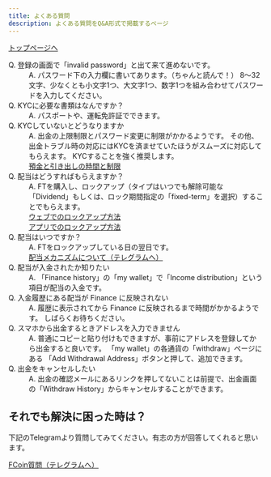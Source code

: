 ```yaml
---
title: よくある質問
description: よくある質問をQ&A形式で掲載するページ
---
```


[トップページへ](./)


<dl>
    <dt>
        Q. 登録の画面で「invalid password」と出て来て進めないです。
    </dt>
    <dd>
        A. パスワード下の入力欄に書いてあります。（ちゃんと読んで！）
        8～32文字、少なくとも小文字1つ、大文字1つ、数字1つを組み合わせてパスワードを入力してください。
    </dd>
    <dt>
        Q. KYCに必要な書類はなんですか？
    </dt>
    <dd>
        A. パスポートや、運転免許証でできます。
    </dd>
    <dt>
        Q. KYCしていないとどうなりますか
    </dt>
    <dd>
       A. 出金の上限制限とパスワード変更に制限がかかるようです。
       その他、出金トラブル時の対応にはKYCを済ませていたほうがスムーズに対応してもらえます。
       KYCすることを強く推奨します。<br>
       <a href="https://support.fcoin.com/hc/en-us/articles/360003738993-Deposit-and-Withdrawal-Time-and-Limits" target="_brank">
           預金と引き出しの時間と制限
       </a>
    </dd>
    <dt>
        Q. 配当はどうすればもらえますか？
    </dt>
    <dd>
        A.  FTを購入し、ロックアップ（タイプはいつでも解除可能な「Dividend」もしくは、ロック期間指定の「fixed-term」を選択）することでもらえます。<br>
        <a href="https://www.ftfan.org/forum.php?mod=viewthread&tid=2050&extra=page%3D1%26filter%3Dtypeid%26typeid%3D59&_dsign=ddcb41d2" target="_brank">
            ウェブでのロックアップ方法
        </a><br>
        <a href="https://www.ftfan.org/forum.php?mod=viewthread&tid=2046&extra=page%3D1%26filter%3Dtypeid%26typeid%3D59&_dsign=28f60eac" target="_brank">
            アプリでのロックアップ方法
        </a>
    </dd>
    <dt>
        Q. 配当はいつですか？ 
    </dt>
    <dd>
        A. FTをロックアップしている日の翌日です。<br>
        <a href="https://t.me/fcoinfanjapanese/519" target="_brank">
            配当メカニズムについて（テレグラムへ）
        </a>
    </dd>
    <dt>
        Q. 配当が入金されたか知りたい
    </dt>
    <dd>
        A. 「Finance history」の「my wallet」で「Income distribution」という項目が配当の入金です。
    </dd>
    <dt>
        Q. 入金履歴にある配当が Finance に反映されない
    </dt>
    <dd>
        A. 履歴に表示されてから Finance に反映されるまで時間がかかるようです。
        しばらくお待ちください。
    </dd>
    <dt>
        Q. スマホから出金するときアドレスを入力できません
    </dt>
    <dd>
        A. 普通にコピーと貼り付けもできますが、事前にアドレスを登録してから出金すると良いです。
        「my wallet」の各通貨の「withdraw」ページにある 「Add Withdrawal Address」ボタンと押して、追加できます。
    </dd>
    <dt>
        Q. 出金をキャンセルしたい
    </dt>
    <dd>
        A. 出金の確認メールにあるリンクを押してないことは前提で、出金画面の「Withdraw History」からキャンセルすることができます。
    </dd>
</dl>

## それでも解決に困った時は？

下記のTelegramより質問してみてください。有志の方が回答してくれると思います。 

<a href="https://t.me/joinchat/H6Li9VMbf4A0XPt6DeJgVA" target="_brank">
    FCoin質問（テレグラムへ）
</a>


